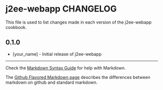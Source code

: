 j2ee-webapp CHANGELOG
=====================

This file is used to list changes made in each version of the j2ee-webapp cookbook.

0.1.0
-----
- [your_name] - Initial release of j2ee-webapp

- - -
Check the [Markdown Syntax Guide](http://daringfireball.net/projects/markdown/syntax) for help with Markdown.

The [Github Flavored Markdown page](http://github.github.com/github-flavored-markdown/) describes the differences between markdown on github and standard markdown.
